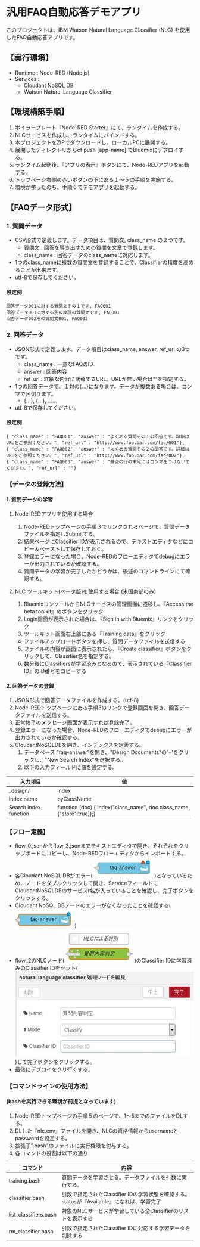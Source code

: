 ﻿# 汎用FAQ自動応答デモアプリ

このプロジェクトは、IBM Watson Natural Language Classifier (NLC) を使用したFAQ自動応答アプリです。

## 【実行環境】

- Runtime : Node-RED (Node.js)
- Services :
    - Cloudant NoSQL DB
    - Watson Natural Language Classifier

## 【環境構築手順】

1. ボイラープレート『Node-RED Starter』にて、ランタイムを作成する。
1. NLCサービスを作成し、ランタイムにバインドする。
1. 本プロジェクトをZIPでダウンロードし、ローカルPCに展開する。
1. 展開したディレクトリからcf push [app-name] でBluemixにデプロイする。
1. ランタイム起動後、『アプリの表示』ボタンにて、Node-REDアプリを起動する。
1. トップページ右側の赤いボタンの下にある１～５の手順を実施する。
1. 環境が整ったのち、手順６でデモアプリを起動する。

## 【FAQデータ形式】

### 1. 質問データ

- CSV形式で定義します。データ項目は、質問文, class_name の２つです。
    - 質問文 : 回答を導き出すための質問を文章で登録します。
    - class_name : 回答データのclass_nameに対応します。
- 1つのclass_nameに複数の質問文を登録することで、Classifierの精度を高めることが出来ます。
- utf-8で保存してください。

#### 設定例

~~~~
回答データ001に対する質問文その１です, FAQ001
回答データ001に対する別の表現の質問文です, FAQ001
回答データ002用の質問文001, FAQ002
~~~~

### 2. 回答データ

- JSON形式で定義します。データ項目はclass_name, answer, ref_url の3つです。
    - class_name : 一意なFAQのID
    - answer : 回答内容
    - ref_url : 詳細な内容に誘導するURL。URLが無い場合は""を指定する。
- 1つの回答データで、１対の{...}になります。データが複数ある場合は、コンマで区切ります。
    - {...}, {...}, ......
- utf-8で保存してください。

#### 設定例

~~~~
{ "class_name" : "FAQ001", "answer" : "よくある質問その１の回答です。詳細はURLをご参照ください。", "ref_url" : "http://www.foo.bar.com/faq/001"},
{ "class_name" : "FAQ002", "answer" : "よくある質問その２の回答です。詳細はURLをご参照ください。", "ref_url" : "http://www.foo.bar.com/faq/002"},
{ "class_name" : "FAQ003", "answer" : "最後の行の末尾にはコンマをつけないでください。", "ref_url" : ""}
~~~~

### 【データの登録方法】

#### 1. 質問データの学習

1. Node-REDアプリを使用する場合
    1. Node-REDトップページの手順３でリンクされるページで、質問データファイルを指定しSubmitする。
    1. 結果ページにClassifier IDが表示されるので、テキストエディタなどにコピー＆ペーストして保存しておく。
    1. 登録エラーになった場合、Node-REDのフローエディタでdebugにエラーが出力されているか確認する。
    1. 質問データの学習が完了したかどうかは、後述のコマンドラインにて確認する。

1. NLC ツールキット(ベータ版)を使用する場合 (米国南部のみ)
    1. BluemixコンソールからNLCサービスの管理画面に遷移し、『Access the beta toolkit』のボタンをクリック
    1. Login画面が表示された場合は、『Sign in with Bluemix』リンクをクリック
    1. ツールキット画面右上部にある『Training data』をクリック
    1. ファイルアップロードボタンを押し、質問データファイルを送信する
    1. ファイルの内容が画面に表示されたら、『Create classifier』ボタンをクリックして、Classifier名を指定する。
    1. 数分後にClassifiersが学習済みとなるので、表示されている『Classifier ID』のID番号をコピーする

#### 2. 回答データの登録

1. JSON形式で回答データファイルを作成する。(utf-8)
1. Node-REDトップページにある手順3のリンクで登録画面を開き、回答データファイルを送信する。
1. 正常終了のメッセージ画面が表示すれば登録完了。
1. 登録エラーになった場合、Node-REDのフローエディタでdebugにエラーが出力されているか確認する。
1. CloudantNoSQLDBを開き、インデックスを定義する。
    1. データベース "faq-answer"を開き、"Design Documents"の'+'をクリックし、"New Search Index"を選択する。
    1. 以下の入力フィールドに値を設定する。

| 入力項目 | 値 |
|---------|----|
| _design/ | index |
| Index name | byClassName |
| Search index function | function (doc) {  index("class_name", doc.class_name, {"store":true});} |

### 【フロー定義】

- flow_0.jsonからflow_3.jsonまでテキストエディタで開き、それぞれをクリップボードにコピーし、Node-REDフローエディタからインポートする。
- 各Cloudant NoSQL DBがエラー( ![ノードエラー](./public/images/cloudant_before.jpg) )となっているため、ノードをダブルクリックして開き、ServiceフィールドにCloudantNoSQLDBのサービスr名が入っていることを確認し、完了ボタンをクリックする。
- Cloudant NoSQL DBノードのエラーがなくなったことを確認する( ![ノードOK](public/images/cloudant_after.jpg) )
- flow_2のNLCノード( ![NLCノード](public/images/nlc_node.jpg) )のClassifier IDに学習済みのClassifier IDをセット( ![NLC設定](public/images/nlc_classifier_id.jpg) )して完了ボタンをクリックする。
- 最後にデプロイをクリ行くする。

### 【コマンドラインの使用方法】
#### (bashを実行できる環境が前提となっています)

1. Node-REDトップページの手順５のページで、1～5までのファイルをDLする。
1. DLした『nlc.env』ファイルを開き、NLCの資格情報からusernameとpasswordを設定する。
1. 拡張子".bash"のファイルに実行権限を付与する。
1. 各コマンドの役割は以下の通り

| コマンド | 内容 |
|----------|------|
| training.bash | 質問データを学習させる。データファイルを引数に実行する。 |
| classifier.bash | 引数で指定されたClassifier IDの学習状態を確認する。statusが『Available』になれば、学習完了 |
| list_classifiers.bash | 対象のNLCサービスが学習している全Classifierのリストを表示する |
| rm_classifier.bash | 引数で指定されたClassifier IDに対応する学習データを削除する |
